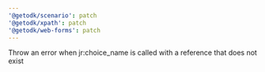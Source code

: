 ```yaml
---
'@getodk/scenario': patch
'@getodk/xpath': patch
'@getodk/web-forms': patch
---
```


Throw an error when jr:choice_name is called with a reference that does not exist
